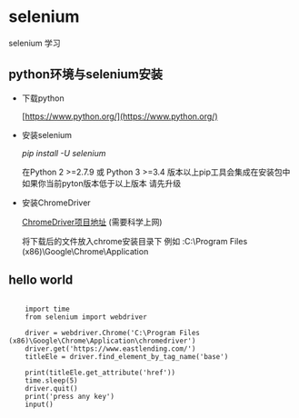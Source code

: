 # selenium

selenium 学习

## python环境与selenium安装


* 下载python

	[https://www.python.org/](https://www.python.org/)


* 安装selenium
	
	*pip install -U selenium*


	在Python 2 >=2.7.9 或 Python 3 >=3.4 版本以上pip工具会集成在安装包中 
	如果你当前pyton版本低于以上版本 请先升级

* 安装ChromeDriver

	[ChromeDriver项目地址](https://sites.google.com/a/chromium.org/chromedriver/home) (需要科学上网)

	将下载后的文件放入chrome安装目录下 
	例如 :C:\Program Files (x86)\Google\Chrome\Application

## hello world
	
```pytthon

	import time
	from selenium import webdriver

	driver = webdriver.Chrome('C:\Program Files (x86)\Google\Chrome\Application\chromedriver')  
	driver.get('https://www.eastlending.com/')
	titleEle = driver.find_element_by_tag_name('base')

	print(titleEle.get_attribute('href'))
	time.sleep(5)
	driver.quit()
	print('press any key')
	input()
```
